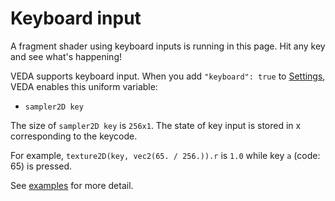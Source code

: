 # Keyboard input

<p class="pc-only">A fragment shader using keyboard inputs is running in this page.
  Hit any key and see what's happening!

</p>


VEDA supports keyboard input.
When you add `"keyboard": true` to [Settings](/settings), VEDA enables this uniform variable:

- `sampler2D key`

The size of `sampler2D key` is `256x1`.
The state of key input is stored in x corresponding to the keycode.

For example, `texture2D(key, vec2(65. / 256.)).r` is `1.0` while key `a` (code: 65) is pressed.

See [examples](https://github.com/fand/veda/blob/master/examples/key.frag) for more detail.
